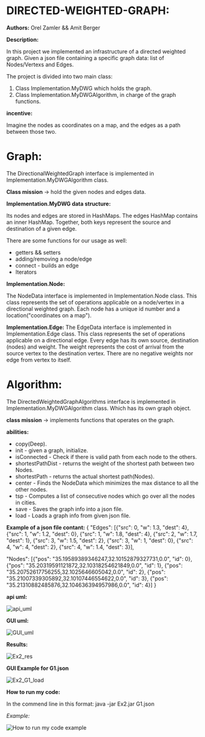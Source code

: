 # DIRECTED-WEIGHTED-GRAPH:

**Authors:** Orel Zamler && Amit Berger 

****************************Description:****************************

In this project we implemented an infrastructure of a directed weighted graph.
Given a json file containing a specific graph data: list of Nodes/Vertexs and Edges.

The project is divided into two main class:

1. Class Implementation.MyDWG which holds the graph.
2. Class Implementation.MyDWGAlgorithm, in charge of the graph functions.

****************************incentive:****************************

Imagine the nodes as coordinates on a map, and the edges as a path between those two.


# Graph:

The DirectionalWeightedGraph interface is implemented in Implementation.MyDWGAlgorithm class.

**Class mission** -> hold the given nodes and edges data.

**Implementation.MyDWG data structure:**

Its nodes and edges are stored in HashMaps.
The edges HashMap contains an inner HashMap. Together, both keys represent the source and destination of a given edge.

There are some functions for our usage as well:
 * getters && setters
 * adding/removing a node/edge
 * connect - builds an edge
 * Iterators

**Implementation.Node:**

The NodeData interface is implemented in Implementation.Node class.
This class represents the set of operations applicable on a node/vertex in a directional weighted graph.
Each node has a unique id number and a location("coordinates on a map").

**Implementation.Edge:**
The EdgeData interface is implemented in Implementation.Edge class.
This class represents the set of operations applicable on a directional edge.
Every edge has its own source, destination (nodes) and weight.
The weight represents the cost of arrival from the source vertex to the destination vertex.
There are no negative weights nor edge from vertex to itself.

# Algorithm:

The DirectedWeightedGraphAlgorithms interface is implemented in Implementation.MyDWGAlgorithm class.
Which has its own graph object.

**class mission** -> implements functions that operates on the graph.

**abilities:** 
 * copy(Deep).
 * init - given a graph, initialize.
 * isConnected -  Check if there is valid path from each node to the others.
 * shortestPathDist - returns the weight of the shortest path between two Nodes.
 * shortestPath - returns the actual shortest path(Nodes).
 * center - Finds the NodeData which minimizes the max distance to all the other nodes.
 * tsp - Computes a list of consecutive nodes which go over all the nodes in cities.
 * save - Saves the graph info into a json file.
 * load - Loads a graph info from given json file.


**Example of a json file contant:**
{
  "Edges": [{"src": 0, "w": 1.3, "dest": 4}, {"src": 1, "w": 1.2, "dest": 0}, {"src": 1, "w": 1.8, "dest": 4}, {"src": 2, "w": 1.7, "dest": 1}, {"src": 3, "w": 1.5, "dest": 2}, {"src": 3, "w": 1, "dest": 0}, {"src": 4, "w": 4, "dest": 2}, {"src": 4, "w": 1.4, "dest": 3}],
  
  "Nodes": [{"pos": "35.19589389346247,32.10152879327731,0.0", "id": 0}, {"pos": "35.20319591121872,32.10318254621849,0.0", "id": 1}, {"pos": "35.20752617756255,32.1025646605042,0.0", "id": 2}, {"pos": "35.21007339305892,32.10107446554622,0.0", "id": 3}, {"pos": "35.21310882485876,32.104636394957986,0.0", "id": 4}]
}

**api uml:**

![api_uml](https://user-images.githubusercontent.com/93476230/145725578-b1b78cee-4eeb-4fa9-98b2-e30f34a2ebba.png)

**GUI uml:**

![GUI_uml](https://user-images.githubusercontent.com/93476230/145725588-65d97540-85ac-4016-b3b6-7bd529885b8f.png)


**Results:**

![Ex2_res](https://user-images.githubusercontent.com/93476230/145724684-a8b8d5a8-1a85-4fe8-8f75-26e00522d16e.png)

**GUI Example for G1.json**

![Ex2_G1_load](https://user-images.githubusercontent.com/93476230/145724724-8c66ca2d-34c2-4c56-aced-2f045b394c83.png)


**How to run my code:**

In the commend line in this format: java -jar Ex2.jar G1.json 

*Example:*

![How to run my code example](https://user-images.githubusercontent.com/93476230/145724659-4aabc35d-4eec-4d08-a1ff-82c9a06752e3.png)


